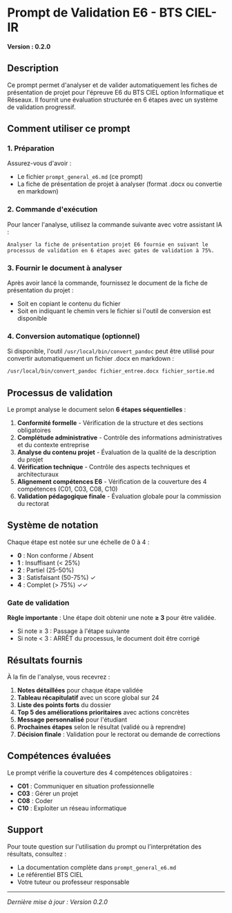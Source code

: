# Prompt de Validation E6 - BTS CIEL-IR

**Version : 0.2.0**

## Description

Ce prompt permet d'analyser et de valider automatiquement les fiches de présentation de projet pour l'épreuve E6 du BTS CIEL option Informatique et Réseaux. Il fournit une évaluation structurée en 6 étapes avec un système de validation progressif.

## Comment utiliser ce prompt

### 1. Préparation

Assurez-vous d'avoir :
- Le fichier `prompt_general_e6.md` (ce prompt)
- La fiche de présentation de projet à analyser (format .docx ou convertie en markdown)

### 2. Commande d'exécution

Pour lancer l'analyse, utilisez la commande suivante avec votre assistant IA :

```
Analyser la fiche de présentation projet E6 fournie en suivant le processus de validation en 6 étapes avec gates de validation à 75%.
```

### 3. Fournir le document à analyser

Après avoir lancé la commande, fournissez le document de la fiche de présentation du projet :
- Soit en copiant le contenu du fichier
- Soit en indiquant le chemin vers le fichier si l'outil de conversion est disponible

### 4. Conversion automatique (optionnel)

Si disponible, l'outil `/usr/local/bin/convert_pandoc` peut être utilisé pour convertir automatiquement un fichier .docx en markdown :

```bash
/usr/local/bin/convert_pandoc fichier_entree.docx fichier_sortie.md
```

## Processus de validation

Le prompt analyse le document selon **6 étapes séquentielles** :

1. **Conformité formelle** - Vérification de la structure et des sections obligatoires
2. **Complétude administrative** - Contrôle des informations administratives et du contexte entreprise
3. **Analyse du contenu projet** - Évaluation de la qualité de la description du projet
4. **Vérification technique** - Contrôle des aspects techniques et architecturaux
5. **Alignement compétences E6** - Vérification de la couverture des 4 compétences (C01, C03, C08, C10)
6. **Validation pédagogique finale** - Évaluation globale pour la commission du rectorat

## Système de notation

Chaque étape est notée sur une échelle de 0 à 4 :

- **0** : Non conforme / Absent
- **1** : Insuffisant (< 25%)
- **2** : Partiel (25-50%)
- **3** : Satisfaisant (50-75%) ✓
- **4** : Complet (> 75%) ✓✓

### Gate de validation

**Règle importante** : Une étape doit obtenir une note **≥ 3** pour être validée.

- Si note ≥ 3 : Passage à l'étape suivante
- Si note < 3 : ARRÊT du processus, le document doit être corrigé

## Résultats fournis

À la fin de l'analyse, vous recevrez :

1. **Notes détaillées** pour chaque étape validée
2. **Tableau récapitulatif** avec un score global sur 24
3. **Liste des points forts** du dossier
4. **Top 5 des améliorations prioritaires** avec actions concrètes
5. **Message personnalisé** pour l'étudiant
6. **Prochaines étapes** selon le résultat (validé ou à reprendre)
7. **Décision finale** : Validation pour le rectorat ou demande de corrections

## Compétences évaluées

Le prompt vérifie la couverture des 4 compétences obligatoires :

- **C01** : Communiquer en situation professionnelle
- **C03** : Gérer un projet
- **C08** : Coder
- **C10** : Exploiter un réseau informatique

## Support

Pour toute question sur l'utilisation du prompt ou l'interprétation des résultats, consultez :
- La documentation complète dans `prompt_general_e6.md`
- Le référentiel BTS CIEL
- Votre tuteur ou professeur responsable

---

*Dernière mise à jour : Version 0.2.0*
